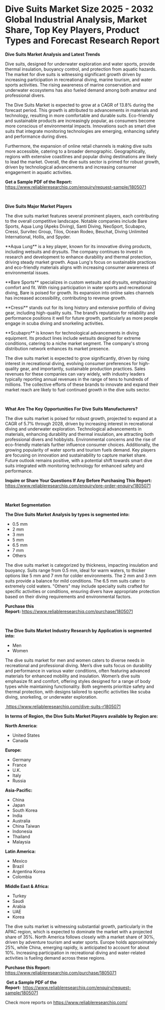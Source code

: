 <p><h1>Dive Suits Market Size 2025 - 2032 Global Industrial Analysis, Market Share, Top Key Players, Product Types and Forecast Research Report</h1></p><p><strong>Dive Suits Market Analysis and Latest Trends</strong></p>
<p><p>Dive suits, designed for underwater exploration and water sports, provide thermal insulation, buoyancy control, and protection from aquatic hazards. The market for dive suits is witnessing significant growth driven by increasing participation in recreational diving, marine tourism, and water sports activities. The rising awareness of marine conservation and underwater ecosystems has also fueled demand among both amateur and professional divers.</p><p>The Dive Suits Market is expected to grow at a CAGR of 13.8% during the forecast period. This growth is attributed to advancements in materials and technology, resulting in more comfortable and durable suits. Eco-friendly and sustainable products are increasingly popular, as consumers become more conscious of environmental impacts. Innovations such as smart dive suits that integrate monitoring technologies are emerging, enhancing safety and performance during dives.</p><p>Furthermore, the expansion of online retail channels is making dive suits more accessible, catering to a broader demographic. Geographically, regions with extensive coastlines and popular diving destinations are likely to lead the market. Overall, the dive suits sector is primed for robust growth, driven by technological advancements and increasing consumer engagement in aquatic activities.</p></p>
<p><strong>Get a Sample PDF of the Report:&nbsp;</strong> <a href="https://www.reliableresearchiq.com/enquiry/request-sample/1805071?utm_campaign=2293&utm_medium=2&utm_source=Github&utm_content=ia&utm_term=04042025&utm_id=dive-suits">https://www.reliableresearchiq.com/enquiry/request-sample/1805071</a></p>
<p>&nbsp;</p>
<p><strong>Dive Suits Major Market Players</strong></p>
<p><p>The dive suits market features several prominent players, each contributing to the overall competitive landscape. Notable companies include Bare Sports, Aqua Lung (Apeks Diving), Santi Diving, NeoSport, Scubapro, Cressi, Survitec Group, Tilos, Ocean Rodeo, Beuchat, Diving Unlimited International, Hollis, and Spyder.</p><p>**Aqua Lung** is a key player, known for its innovative diving products, including wetsuits and drysuits. The company continues to invest in research and development to enhance durability and thermal protection, driving steady market growth. Aqua Lung's focus on sustainable practices and eco-friendly materials aligns with increasing consumer awareness of environmental issues.</p><p>**Bare Sports** specializes in custom wetsuits and drysuits, emphasizing comfort and fit. With rising participation in water sports and recreational diving, Bare is poised for growth. Its expansion into online sales channels has increased accessibility, contributing to revenue growth.</p><p>**Cressi** stands out for its long history and extensive portfolio of diving gear, including high-quality suits. The brand’s reputation for reliability and performance positions it well for future growth, particularly as more people engage in scuba diving and snorkeling activities.</p><p>**Scubapro** is known for technological advancements in diving equipment. Its product lines include wetsuits designed for extreme conditions, catering to a niche market segment. The company's strong distribution network enhances its market presence.</p><p>The dive suits market is expected to grow significantly, driven by rising interest in recreational diving, evolving consumer preferences for high-quality gear, and importantly, sustainable production practices. Sales revenues for these companies can vary widely, with industry leaders typically reporting annual revenues in the range of tens to hundreds of millions. The collective efforts of these brands to innovate and expand their market reach are likely to fuel continued growth in the dive suits sector.</p></p>
<p>&nbsp;</p>
<p><strong>What Are The Key Opportunities For Dive Suits Manufacturers?</strong></p>
<p><p>The dive suits market is poised for robust growth, projected to expand at a CAGR of 5.7% through 2028, driven by increasing interest in recreational diving and underwater exploration. Technological advancements in materials, enhancing durability and thermal insulation, are attracting both professional divers and hobbyists. Environmental concerns and the rise of eco-friendly materials further influence consumer choices. Additionally, the growing popularity of water sports and tourism fuels demand. Key players are focusing on innovation and sustainability to capture market share. Future outlook remains positive, with a potential shift towards smart dive suits integrated with monitoring technology for enhanced safety and performance.</p></p>
<p><strong>Inquire or Share Your Questions If Any Before Purchasing This Report:</strong> <a href="https://www.reliableresearchiq.com/enquiry/pre-order-enquiry/1805071?utm_campaign=2293&utm_medium=2&utm_source=Github&utm_content=ia&utm_term=04042025&utm_id=dive-suits">https://www.reliableresearchiq.com/enquiry/pre-order-enquiry/1805071</a></p>
<p>&nbsp;</p>
<p><strong>Market Segmentation</strong></p>
<p><strong>The Dive Suits Market Analysis by types is segmented into:</strong></p>
<p><ul><li>0.5 mm</li><li>2 mm</li><li>3 mm</li><li>5 mm</li><li>6.5 mm</li><li>7 mm</li><li>Others</li></ul></p>
<p><p>The dive suits market is categorized by thickness, impacting insulation and buoyancy. Suits range from 0.5 mm, ideal for warm waters, to thicker options like 5 mm and 7 mm for colder environments. The 2 mm and 3 mm suits provide a balance for mild conditions. The 6.5 mm suits cater to extremely cold waters. "Others" may include specialty suits crafted for specific activities or conditions, ensuring divers have appropriate protection based on their diving requirements and environmental factors.</p></p>
<p><strong>Purchase this Report:&nbsp;</strong><a href="https://www.reliableresearchiq.com/purchase/1805071?utm_campaign=2293&utm_medium=2&utm_source=Github&utm_content=ia&utm_term=04042025&utm_id=dive-suits">https://www.reliableresearchiq.com/purchase/1805071</a></p>
<p>&nbsp;</p>
<p><strong>The Dive Suits Market Industry Research by Application is segmented into:</strong></p>
<p><ul><li>Men</li><li>Women</li></ul></p>
<p><p>The dive suits market for men and women caters to diverse needs in recreational and professional diving. Men’s dive suits focus on durability and performance in various water conditions, often featuring advanced materials for enhanced mobility and insulation. Women’s dive suits emphasize fit and comfort, offering styles designed for a range of body types while maintaining functionality. Both segments prioritize safety and thermal protection, with designs tailored to specific activities like scuba diving, snorkeling, or underwater exploration.</p></p>
<p><a href="https://www.reliableresearchiq.com/dive-suits-r1805071?utm_campaign=2293&utm_medium=2&utm_source=Github&utm_content=ia&utm_term=04042025&utm_id=dive-suits">&nbsp;https://www.reliableresearchiq.com/dive-suits-r1805071</a></p>
<p><strong>In terms of Region, the Dive Suits Market Players available by Region are:</strong></p>
<p>
    <p> <strong> North America: </strong>
        <ul>
            <li>United States</li>
            <li>Canada</li>
        </ul>
        </p> 
    <p> <strong> Europe: </strong>
        <ul>
            <li>Germany</li>
            <li>France</li>
            <li>U.K.</li>
            <li>Italy</li>
            <li>Russia</li>
        </ul>
        </p> 
    <p> <strong> Asia-Pacific: </strong>
        <ul>
            <li>China</li>
            <li>Japan</li>
            <li>South Korea</li>
            <li>India</li>
            <li>Australia</li>
            <li>China Taiwan</li>
            <li>Indonesia</li>
            <li>Thailand</li>
            <li>Malaysia</li>
        </ul>
        </p> 
    <p> <strong> Latin America: </strong>
        <ul>
            <li>Mexico</li>
            <li>Brazil</li>
            <li>Argentina Korea</li>
            <li>Colombia</li>
        </ul>
        </p> 
    <p> <strong> Middle East & Africa: </strong>
        <ul>
            <li>Turkey</li>
            <li>Saudi</li>
            <li>Arabia</li>
            <li>UAE</li>
            <li>Korea</li>
        </ul>
    </p>
    </p>
<p><p>The dive suits market is witnessing substantial growth, particularly in the APAC region, which is expected to dominate the market with a projected share of 35%. North America follows closely with a market share of 30%, driven by adventure tourism and water sports. Europe holds approximately 25%, while China, emerging rapidly, is anticipated to account for about 10%. Increasing participation in recreational diving and water-related activities is fueling demand across these regions.</p></p>
<p><strong>Purchase this Report: </strong><a href="https://www.reliableresearchiq.com/purchase/1805071?utm_campaign=2293&utm_medium=2&utm_source=Github&utm_content=ia&utm_term=04042025&utm_id=dive-suits">https://www.reliableresearchiq.com/purchase/1805071</a></p>
<p>&nbsp;<strong>Get a Sample PDF of the Report:&nbsp;&nbsp;</strong><a href="https://www.reliableresearchiq.com/enquiry/request-sample/1805071?utm_campaign=2293&utm_medium=2&utm_source=Github&utm_content=ia&utm_term=04042025&utm_id=dive-suits">https://www.reliableresearchiq.com/enquiry/request-sample/1805071</a></p>
<p><strong></strong></p>
<p>Check more reports on <a href="https://www.reliableresearchiq.com/?utm_campaign=2293&utm_medium=2&utm_source=Github&utm_content=ia&utm_term=04042025&utm_id=dive-suits">https://www.reliableresearchiq.com/</a></p>